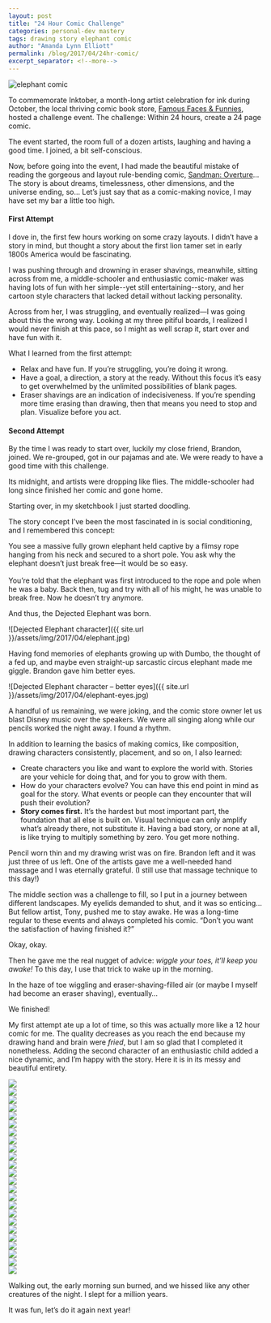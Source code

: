 ```yaml
---
layout: post
title: "24 Hour Comic Challenge"
categories: personal-dev mastery
tags: drawing story elephant comic
author: "Amanda Lynn Elliott"
permalink: /blog/2017/04/24hr-comic/
excerpt_separator: <!--more-->
---
```


![elephant comic]({{site.url}}/assets/img/2017/04/elephant/4.jpg)

To commemorate Inktober, a month-long artist celebration for ink during October, the local thriving comic book store, [Famous Faces & Funnies](https://www.facebook.com/FFFComics/), hosted a challenge event. The challenge: Within 24 hours, create a 24 page comic. 

The event started, the room full of a dozen artists, laughing and having a good time. I joined, a bit self-conscious. 

Now, before going into the event, I had made the beautiful mistake of reading the gorgeous and layout rule-bending comic, [Sandman: Overture](https://www.flickr.com/photos/jhw3/albums/72157634424222829)… The story is about dreams, timelessness, other dimensions, and the universe ending, so… Let’s just say that as a comic-making novice, I may have set my bar a little too high.<!--more-->

#### First Attempt 

I dove in, the first few hours working on some crazy layouts. I didn’t have a story in mind, but thought a story about the first lion tamer set in early 1800s America would be fascinating. 

I was pushing through and drowning in eraser shavings, meanwhile, sitting across from me, a middle-schooler and enthusiastic comic-maker was having lots of fun with her simple--yet still entertaining--story, and her cartoon style characters that lacked detail without lacking personality. 

Across from her, I was struggling, and eventually realized—I was going about this the wrong way. Looking at my three pitiful boards, I realized I would never finish at this pace, so I might as well scrap it, start over and have fun with it. 

What I learned from the first attempt:

- Relax and have fun. If you’re struggling, you’re doing it wrong.
- Have a goal, a direction, a story at the ready. Without this focus it’s easy to get overwhelmed by the unlimited possibilities of blank pages.  
- Eraser shavings are an indication of indecisiveness. If you’re spending more time erasing than drawing, then that means you need to stop and plan. Visualize before you act.  

#### Second Attempt

By the time I was ready to start over, luckily my close friend, Brandon, joined. We re-grouped, got in our pajamas and ate. We were ready to have a good time with this challenge. 

Its midnight, and artists were dropping like flies. The middle-schooler had long since finished her comic and gone home. 

Starting over, in my sketchbook I just started doodling. 

The story concept I’ve been the most fascinated in is social conditioning, and I remembered this concept:

<p class="sidenote">You see a massive fully grown elephant held captive by a flimsy rope hanging from his neck and secured to a short pole. You ask why the elephant doesn’t just break free—it would be so easy. <br><br>
You’re told that the elephant was first introduced to the rope and pole when he was a baby. Back then, tug and try with all of his might, he was unable to break free. Now he doesn’t try anymore.</p>

And thus, the Dejected Elephant was born.

![Dejected Elephant character]({{ site.url }}/assets/img/2017/04/elephant.jpg)

Having fond memories of elephants growing up with Dumbo, the thought of a fed up, and maybe even straight-up sarcastic circus elephant made me giggle. 
Brandon gave him better eyes. 

![Dejected Elephant character – better eyes]({{ site.url }}/assets/img/2017/04/elephant-eyes.jpg)

A handful of us remaining, we were joking, and the comic store owner let us blast Disney music over the speakers. We were all singing along while our pencils worked the night away. I found a rhythm. 

In addition to learning the basics of making comics, like composition, drawing characters consistently, placement, and so on, I also learned: 

- Create characters you like and want to explore the world with. Stories are your vehicle for doing that, and for you to grow with them. 
- How do your characters evolve? You can have this end point in mind as goal for the story. What events or people can they encounter that will push their evolution?
- **Story comes first.** It’s the hardest but most important part, the foundation that all else is built on. Visual technique can only amplify what’s already there, not substitute it. 
Having a bad story, or none at all, is like trying to multiply something by zero. You get more nothing. 

Pencil worn thin and my drawing wrist was on fire. Brandon left and it was just three of us left. One of the artists gave me a well-needed hand massage and I was eternally grateful. (I still use that massage technique to this day!)

The middle section was a challenge to fill, so I put in a journey between different landscapes. My eyelids demanded to shut, and it was so enticing… But fellow artist, Tony, pushed me to stay awake. He was a long-time regular to these events and always completed his comic. “Don’t you want the satisfaction of having finished it?” 

Okay, okay. 

Then he gave me the real nugget of advice: *wiggle your toes, it’ll keep you awake!* To this day, I use that trick to wake up in the morning. 

In the haze of toe wiggling and eraser-shaving-filled air (or maybe I myself had become an eraser shaving), eventually…

We finished! 

My first attempt ate up a lot of time, so this was actually more like a 12 hour comic for me. The quality decreases as you reach the end because my drawing hand and brain were *fried*, but I am so glad that I completed it nonetheless. Adding the second character of an enthusiastic child added a nice dynamic, and I’m happy with the story. Here it is in its messy and beautiful entirety.

<!--img class="elephant-gallery" src="{{site.url}}/assets/img/2017/04/elephant/1.jpg"-->
<div class="owl-carousel owl-theme">
    <div class="item"><img src="{{site.url}}/assets/img/2017/04/elephant/1.jpg"></div>
    <div class="item"><img src="{{site.url}}/assets/img/2017/04/elephant/2.jpg"></div>
    <div class="item"><img src="{{site.url}}/assets/img/2017/04/elephant/3.jpg"></div>
    <div class="item"><img src="{{site.url}}/assets/img/2017/04/elephant/4.jpg"></div>
    <div class="item"><img src="{{site.url}}/assets/img/2017/04/elephant/5.jpg"></div>
    <div class="item"><img src="{{site.url}}/assets/img/2017/04/elephant/6.jpg"></div>
    <div class="item"><img src="{{site.url}}/assets/img/2017/04/elephant/7.jpg"></div>
    <div class="item"><img src="{{site.url}}/assets/img/2017/04/elephant/8.jpg"></div>
    <div class="item"><img src="{{site.url}}/assets/img/2017/04/elephant/9.jpg"></div>
    <div class="item"><img src="{{site.url}}/assets/img/2017/04/elephant/10.jpg"></div>
    <div class="item"><img src="{{site.url}}/assets/img/2017/04/elephant/11.jpg"></div>
    <div class="item"><img src="{{site.url}}/assets/img/2017/04/elephant/12.jpg"></div>
    <div class="item"><img src="{{site.url}}/assets/img/2017/04/elephant/13.jpg"></div>
    <div class="item"><img src="{{site.url}}/assets/img/2017/04/elephant/14.jpg"></div>
    <div class="item"><img src="{{site.url}}/assets/img/2017/04/elephant/15.jpg"></div>
    <div class="item"><img src="{{site.url}}/assets/img/2017/04/elephant/16.jpg"></div>
    <div class="item"><img src="{{site.url}}/assets/img/2017/04/elephant/17.jpg"></div>
    <div class="item"><img src="{{site.url}}/assets/img/2017/04/elephant/18.jpg"></div>
    <div class="item"><img src="{{site.url}}/assets/img/2017/04/elephant/19.jpg"></div>
    <div class="item"><img src="{{site.url}}/assets/img/2017/04/elephant/20.jpg"></div>
    <div class="item"><img src="{{site.url}}/assets/img/2017/04/elephant/21.jpg"></div>
    <div class="item"><img src="{{site.url}}/assets/img/2017/04/elephant/22.jpg"></div>
    <div class="item"><img src="{{site.url}}/assets/img/2017/04/elephant/23.jpg"></div>
    <div class="item"><img src="{{site.url}}/assets/img/2017/04/elephant/24.jpg"></div>
</div>

Walking out, the early morning sun burned, and we hissed like any other creatures of the night. I slept for a million years.

It was fun, let’s do it again next year!
